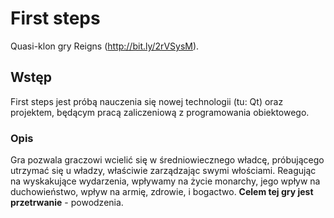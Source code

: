 # First steps
Quasi-klon gry Reigns (http://bit.ly/2rVSysM).

## Wstęp
First steps jest próbą nauczenia się nowej technologii (tu: Qt) oraz projektem, będącym pracą zaliczeniową z programowania obiektowego.

### Opis
Gra pozwala graczowi wcielić się w średniowiecznego władcę, próbującego utrzymać się u władzy, właściwie zarządzając swymi włościami.
Reagując na wyskakujące wydarzenia, wpływamy na życie monarchy, jego wpływ na duchowieństwo, wpływ na armię, zdrowie, i bogactwo.
**Celem tej gry jest przetrwanie** - powodzenia.

